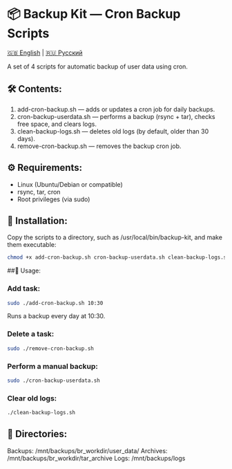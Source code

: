 # 📦 Backup Kit — Cron Backup Scripts

[🇬🇧 English](README_CRON_EN.md) | [🇷🇺 Русский](../RU/README_CRON_RU.md)

A set of 4 scripts for automatic backup of user data using cron.

## 🛠 Contents:

1. add-cron-backup.sh — adds or updates a cron job for daily backups.
2. cron-backup-userdata.sh — performs a backup (rsync + tar), checks free space, and clears logs.
3. clean-backup-logs.sh — deletes old logs (by default, older than 30 days).
4. remove-cron-backup.sh — removes the backup cron job.

## ⚙ Requirements:

- Linux (Ubuntu/Debian or compatible)
- rsync, tar, cron
- Root privileges (via sudo)

## 🚀 Installation:

Copy the scripts to a directory, such as /usr/local/bin/backup-kit, and make them executable:
```bash
chmod +x add-cron-backup.sh cron-backup-userdata.sh clean-backup-logs.sh remove-cron-backup.sh
```

##📌 Usage:

### Add task:
```bash
sudo ./add-cron-backup.sh 10:30
```

Runs a backup every day at 10:30.

### Delete a task:
```bash
sudo ./remove-cron-backup.sh
```

### Perform a manual backup:
```bash
sudo ./cron-backup-userdata.sh
```

### Clear old logs:
```bash
./clean-backup-logs.sh
```

## 📂 Directories:

Backups: /mnt/backups/br_workdir/user_data/<username>
Archives: /mnt/backups/br_workdir/tar_archive
Logs: /mnt/backups/logs
